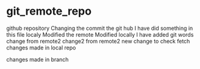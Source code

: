 # git_remote_repo
github repository 
Changing the commit the git hub
I have did something in this file localy 
Modified the remote 
Modified locally 
I have added git words
change from remote2
change2 from remote2
new change to check fetch
changes made in local repo

changes made in branch